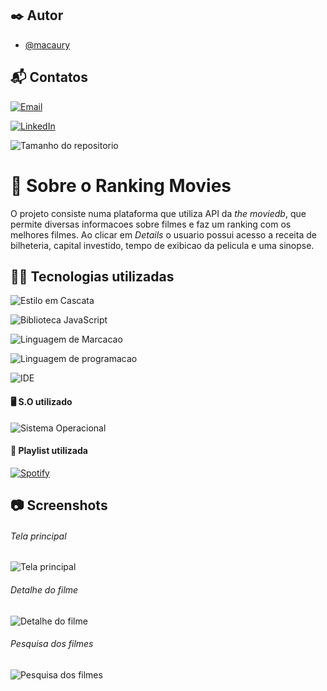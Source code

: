 ## ✒️ Autor

- [@macaury](https://www.github.com/macaury)

## 📬 Contatos 

[![Email](https://img.shields.io/badge/Gmail-D14836?style=for-the-badge&logo=gmail&logoColor=white)]()

[![LinkedIn](https://img.shields.io/badge/LinkedIn-0077B5?style=for-the-badge&logo=linkedin&logoColor=white)]()

![Tamanho do repositorio](https://img.shields.io/github/repo-size/macaury/ranking_movies)


# 🎥 Sobre o Ranking Movies 


O projeto consiste numa plataforma que utiliza API da *the moviedb*, que permite diversas informacoes sobre filmes e faz um ranking com os melhores filmes. Ao clicar em *Details* o usuario possui acesso a receita de bilheteria, capital investido, tempo de exibicao da pelicula e uma sinopse.

## 👨‍💻 Tecnologias utilizadas 
 
![Estilo em Cascata](https://img.shields.io/badge/CSS3-1572B6?style=for-the-badge&logo=css3&logoColor=white)
 
![Biblioteca JavaScript](https://img.shields.io/badge/React-20232A?style=for-the-badge&logo=react&logoColor=61DAFB)

![Linguagem de Marcacao](https://img.shields.io/badge/HTML5-E34F26?style=for-the-badge&logo=html5&logoColor=white)

![Linguagem de programacao](https://img.shields.io/badge/JavaScript-F7DF1E?style=for-the-badge&logo=javascript&logoColor=black)

![IDE](https://img.shields.io/badge/Visual_Studio_Code-0078D4?style=for-the-badge&logo=visual%20studio%20code&logoColor=white)

#### 🖥️ S.O utilizado 

![Sistema Operacional](https://img.shields.io/badge/Windows-0078D6?style=for-the-badge&logo=windows&logoColor=white)

#### 📼 Playlist utilizada 

[![Spotify](https://img.shields.io/badge/Spotify-1ED760?&style=for-the-badge&logo=spotify&logoColor=white)](https://open.spotify.com/playlist/37i9dQZF1E4xLkk6PvMhnr?si=IJIohQMyT9WikBhK2t2-2g&utm_source=whatsapp)

## 📷 Screenshots 

###### *Tela principal*
![Tela principal]( https://user-images.githubusercontent.com/64115668/197311438-a9878d71-4da1-4b57-8b83-2451ff11c253.jpeg)

###### *Detalhe do filme*
![Detalhe do filme](https://user-images.githubusercontent.com/64115668/197311445-860da38a-ecef-4c06-82cd-8863c70516eb.jpeg)

###### *Pesquisa dos filmes*
![Pesquisa dos filmes](https://user-images.githubusercontent.com/64115668/197311447-f82c5f5d-fd5e-4d0b-ba68-c212d895b587.jpeg)



